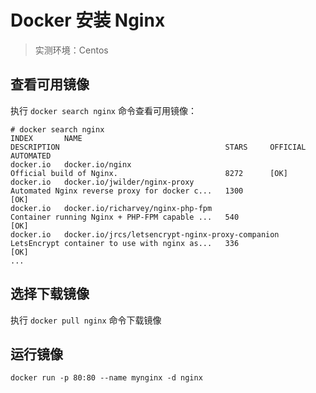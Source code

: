 # Docker 安装 Nginx

> 实测环境：Centos

## 查看可用镜像

执行 `docker search nginx` 命令查看可用镜像：

```text
# docker search nginx
INDEX       NAME                                                             DESCRIPTION                                     STARS     OFFICIAL   AUTOMATED
docker.io   docker.io/nginx                                                  Official build of Nginx.                        8272      [OK]       
docker.io   docker.io/jwilder/nginx-proxy                                    Automated Nginx reverse proxy for docker c...   1300                 [OK]
docker.io   docker.io/richarvey/nginx-php-fpm                                Container running Nginx + PHP-FPM capable ...   540                  [OK]
docker.io   docker.io/jrcs/letsencrypt-nginx-proxy-companion                 LetsEncrypt container to use with nginx as...   336                  [OK]
...
```

## 选择下载镜像

执行 `docker pull nginx` 命令下载镜像

## 运行镜像

```text
docker run -p 80:80 --name mynginx -d nginx
```

